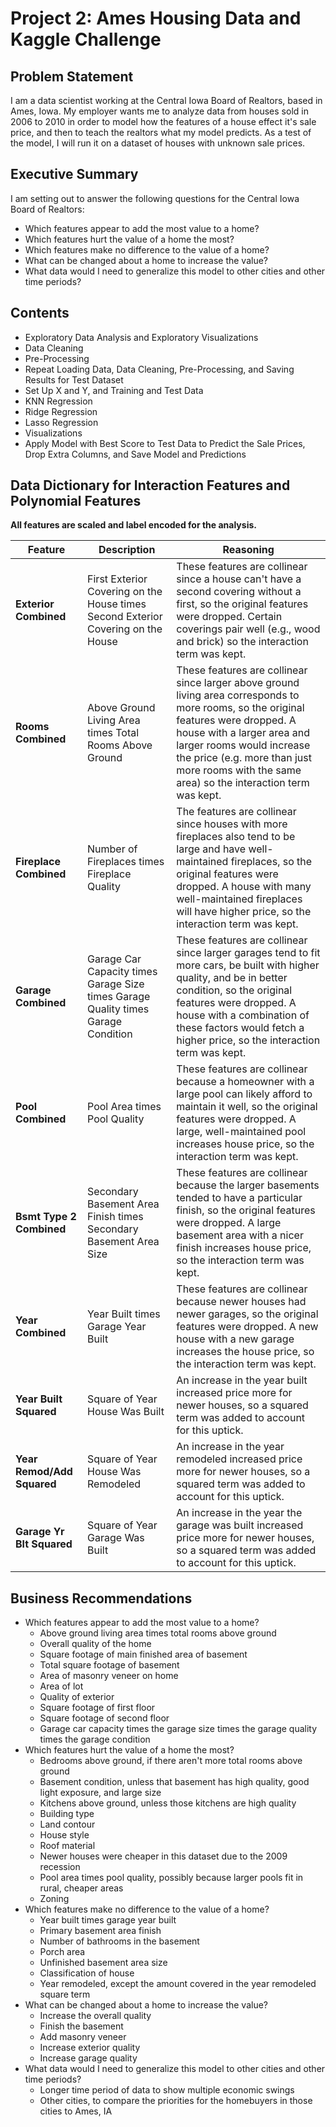 # Project 2: Ames Housing Data and Kaggle Challenge

## Problem Statement
I am a data scientist working at the Central Iowa Board of Realtors, based in Ames, Iowa. My employer wants me to analyze data from houses sold in 2006 to 2010 in order to model how the features of a house effect it's sale price, and then to teach the realtors what my model predicts. As a test of the model, I will run it on a dataset of houses with unknown sale prices.

## Executive Summary
I am setting out to answer the following questions for the Central Iowa Board of Realtors:
- Which features appear to add the most value to a home?
- Which features hurt the value of a home the most?
- Which features make no difference to the value of a home?
- What can be changed about a home to increase the value?
- What data would I need to generalize this model to other cities and other time periods?

## Contents
- Exploratory Data Analysis and Exploratory Visualizations
- Data Cleaning
- Pre-Processing
- Repeat Loading Data, Data Cleaning, Pre-Processing, and Saving Results for Test Dataset
- Set Up X and Y, and Training and Test Data
- KNN Regression
- Ridge Regression
- Lasso Regression
- Visualizations
- Apply Model with Best Score to Test Data to Predict the Sale Prices, Drop Extra Columns, and Save Model and Predictions

## Data Dictionary for Interaction Features and Polynomial Features
**All features are scaled and label encoded for the analysis.**

|Feature|Description|Reasoning|
|---|---|---|
|**Exterior Combined**|First Exterior Covering on the House times Second Exterior Covering on the House|These features are collinear since a house can't have a second covering without a first, so the original features were dropped. Certain coverings pair well (e.g., wood and brick) so the interaction term was kept.|
|**Rooms Combined**|Above Ground Living Area times Total Rooms Above Ground|These features are collinear since larger above ground living area corresponds to more rooms, so the original features were dropped. A house with a larger area and larger rooms would increase the price (e.g. more than just more rooms with the same area) so the interaction term was kept.|
|**Fireplace Combined**|Number of Fireplaces times Fireplace Quality|The features are collinear since houses with more fireplaces also tend to be large and have well-maintained fireplaces, so the original features were dropped. A house with many well-maintained fireplaces will have higher price, so the interaction term was kept.|
|**Garage Combined**|Garage Car Capacity times Garage Size times Garage Quality times Garage Condition|These features are collinear since larger garages tend to fit more cars, be built with higher quality, and be in better condition, so the original features were dropped. A house with a combination of these factors would fetch a higher price, so the interaction term was kept.|
|**Pool Combined**|Pool Area times Pool Quality|These features are collinear because a homeowner with a large pool can likely afford to maintain it well, so the original features were dropped. A large, well-maintained pool increases house price, so the interaction term was kept.|
|**Bsmt Type 2 Combined**|Secondary Basement Area Finish times Secondary Basement Area Size|These features are collinear because the larger basements tended to have a particular finish, so the original features were dropped. A large basement area with a nicer finish increases house price, so the interaction term was kept.|
|**Year Combined**|Year Built times Garage Year Built|These features are collinear because newer houses had newer garages, so the original features were dropped. A new house with a new garage increases the house price, so the interaction term was kept.|
|**Year Built Squared**|Square of Year House Was Built|An increase in the year built increased price more for newer houses, so a squared term was added to account for this uptick.|
|**Year Remod/Add Squared**|Square of Year House Was Remodeled|An increase in the year remodeled increased price more for newer houses, so a squared term was added to account for this uptick.|
|**Garage Yr Blt Squared**|Square of Year Garage Was Built|An increase in the year the garage was built increased price more for newer houses, so a squared term was added to account for this uptick.|


## Business Recommendations
- Which features appear to add the most value to a home?
    - Above ground living area times total rooms above ground
    - Overall quality of the home
    - Square footage of main finished area of basement
    - Total square footage of basement
    - Area of masonry veneer on home
    - Area of lot
    - Quality of exterior
    - Square footage of first floor
    - Square footage of second floor
    - Garage car capacity times the garage size times the garage quality times the garage condition
- Which features hurt the value of a home the most?
    - Bedrooms above ground, if there aren't more total rooms above ground
    - Basement condition, unless that basement has high quality, good light exposure, and large size
    - Kitchens above ground, unless those kitchens are high quality
    - Building type
    - Land contour
    - House style
    - Roof material
    - Newer houses were cheaper in this dataset due to the 2009 recession
    - Pool area times pool quality, possibly because larger pools fit in rural, cheaper areas
    - Zoning
- Which features make no difference to the value of a home?
    - Year built times garage year built
    - Primary basement area finish
    - Number of bathrooms in the basement
    - Porch area
    - Unfinished basement area size
    - Classification of house
    - Year remodeled, except the amount covered in the year remodeled square term
- What can be changed about a home to increase the value?
    - Increase the overall quality
    - Finish the basement
    - Add masonry veneer
    - Increase exterior quality
    - Increase garage quality
- What data would I need to generalize this model to other cities and other time periods?
    - Longer time period of data to show multiple economic swings
    - Other cities, to compare the priorities for the homebuyers in those cities to Ames, IA
